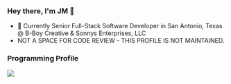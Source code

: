 ### Hey there, I'm JM 👋

- 🔭 Currently Senior Full-Stack Software Developer in San Antonio, Texas @ B-Boy Creative & Sonnys Enterprises, LLC
- NOT A SPACE FOR CODE REVIEW - THIS PROFILE IS NOT MAINTAINED.

### Programming Profile

 <div>
   <a href="https://github.com/anuraghazra/github-readme-stats">
  <img align="center" src="https://github-readme-stats.vercel.app/api/top-langs/?username=jmcancode&theme=dracula&private=true&hsow_icons=true&layout=compact&langs_count=5"/>
</a>
 </div>
 <div>
  </div>






